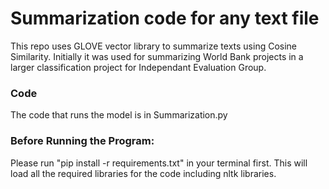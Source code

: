 # Summarization code for any text file 
This repo uses GLOVE vector library to summarize texts using Cosine Similarity.
Initially it was used for summarizing World Bank projects in a larger classification project for Independant Evaluation Group.

### Code
The code that runs the model is in Summarization.py

### Before Running the Program:

Please run "pip install -r requirements.txt" in your terminal first. This will load all the required libraries for the code including nltk libraries.
